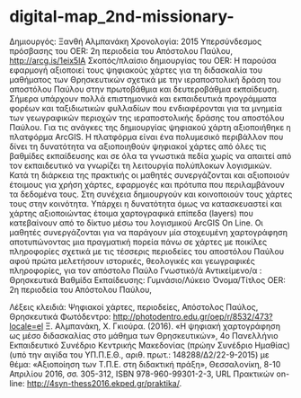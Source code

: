# digital-map_2nd-missionary-
Δημιουργός: Ξανθή Αλμπανάκη
Χρονολογία: 2015
Υπερσύνδεσμος πρόσβασης του OER: 2η περιοδεία του Απόστολου Παύλου, http://arcg.is/1eix5lA 
Σκοπός/πλαίσιο δημιουργίας του OER:
Η παρούσα εφαρμογή αξιοποιεί τους ψηφιακούς χάρτες για
τη διδασκαλία του μαθήματος των Θρησκευτικών σχετικά με την ιεραποστολική
δράση του αποστόλου Παύλου στην πρωτοβάθμια και δευτεροβάθμια
εκπαίδευση. Σήμερα υπάρχουν πολλά επιστημονικά και εκπαιδευτικά
προγράμματα φορέων και ταξιδιωτικών φυλλαδίων που ενδιαφέρονται για τα
μνημεία των γεωγραφικών περιοχών της ιεραποστολικής δράσης του
αποστόλου Παύλου. Για τις ανάγκες της δημιουργίας
ψηφιακού χάρτη αξιοποιήθηκε η πλατφόρμα ArcGIS. Η πλατφόρμα είναι ένα
πολυμεσικό περιβάλλον που δίνει τη δυνατότητα να αξιοποιηθούν ψηφιακοί
χάρτες από όλες τις βαθμίδες εκπαίδευσης και σε όλα τα γνωστικά πεδία χωρίς
να απαιτεί από τον εκπαιδευτικό να γνωρίζει τη λειτουργία πολύπλοκων
λογισμικών.
Κατά τη διάρκεια της πρακτικής οι μαθητές συνεργάζονται και αξιοποιούν
έτοιμους για χρήση χάρτες, εφαρμογές και πρότυπα που περιλαμβάνουν τα
δεδομένα τους. Στη συνέχεια δημιουργούν και κοινοποιούν τους χάρτες τους
στην κοινότητα. Υπάρχει η δυνατότητα όμως να κατασκευαστεί και χάρτης
αξιοποιώντας έτοιμα χαρτογραφικά επίπεδα (layers) που κατεβαίνουν από το
δίκτυο μέσω του λογισμικού ArcGIS On Line.
Οι μαθητές συνεργάζονται για να παράγουν μία στοχευμένη
χαρτογράφηση αποτυπώνοντας μια πραγματική πορεία πάνω σε χάρτες με
ποικίλες πληροφορίες σχετικά με τις τέσσερις περιοδείες του αποστόλου
Παύλου αφού πρώτα μελετήσουν ιστορικές, θεολογικές και γεωγραφικές
πληροφορίες, για τον απόστολο Παύλο
Γνωστικό/ά Αντικείμενο/α :  Θρησκευτικά
Βαθμίδα Εκπαίδευσης: Γυμνάσιο/Λύκειο
 Όνομα/Τίτλος OER: 2η περιοδεία του Απόστολου Παύλου,

Λέξεις κλειδιά: Ψηφιακοί χάρτες, περιοδείες, Απόστολος Παύλος, Θρησκευτικά
Φωτόδεντρο: http://photodentro.edu.gr/oep/r/8532/473?locale=el 
Ξ. Αλμπανάκη, Χ. Γκιούρα. (2016). «Η ψηφιακή χαρτογράφηση ως μέσο διδασκαλίας στο μάθημα των Θρησκευτικών», 4ο Πανελλήνιο Εκπαιδευτικό Συνέδριο Κεντρικής Μακεδονίας (πρώην Συνέδριο Ημαθίας) (υπό την αιγίδα του ΥΠ.Π.Ε.Θ., αριθ. πρωτ.: 148288/Δ2/22-9-2015) με θέμα: «Αξιοποίηση των Τ.Π.Ε. στη διδακτική πράξη», Θεσσαλονίκη, 8-10 Απριλίου 2016, σσ. 305-312, ISBN 978-960-99301-2-3, URL Πρακτικών on-line: http://4syn-thess2016.ekped.gr/praktika/.

